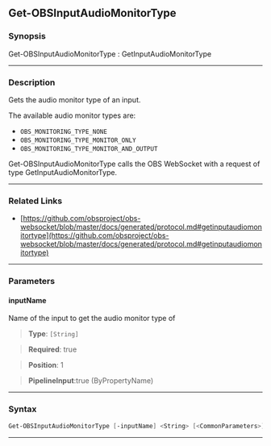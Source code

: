 Get-OBSInputAudioMonitorType
----------------------------
### Synopsis
Get-OBSInputAudioMonitorType : GetInputAudioMonitorType

---
### Description

Gets the audio monitor type of an input.

The available audio monitor types are:

- `OBS_MONITORING_TYPE_NONE`
- `OBS_MONITORING_TYPE_MONITOR_ONLY`
- `OBS_MONITORING_TYPE_MONITOR_AND_OUTPUT`


Get-OBSInputAudioMonitorType calls the OBS WebSocket with a request of type GetInputAudioMonitorType.

---
### Related Links
* [https://github.com/obsproject/obs-websocket/blob/master/docs/generated/protocol.md#getinputaudiomonitortype](https://github.com/obsproject/obs-websocket/blob/master/docs/generated/protocol.md#getinputaudiomonitortype)



---
### Parameters
#### **inputName**

Name of the input to get the audio monitor type of



> **Type**: ```[String]```

> **Required**: true

> **Position**: 1

> **PipelineInput**:true (ByPropertyName)



---
### Syntax
```PowerShell
Get-OBSInputAudioMonitorType [-inputName] <String> [<CommonParameters>]
```
---
